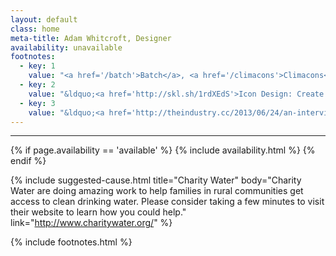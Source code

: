 ```yaml
---
layout: default
class: home
meta-title: Adam Whitcroft, Designer
availability: unavailable
footnotes:
  - key: 1
    value: "<a href='/batch'>Batch</a>, <a href='/climacons'>Climacons</a>, <a href='/offscreen'>City Icons for Offscreen Magazine</a>, <a href='/wirekit'>Wirekit</a>, <a href='/apaxy'>Apaxy</a> and <a href='/proto'>Proto</a>"
  - key: 2
    value: "&ldquo;<a href='http://skl.sh/1rdXEdS'>Icon Design: Create a Cohesive Icon Set</a>&rdquo; on Skillshare. If you're curious about my approach to icon design, this short course might interest you. I cover the full process from conceptualisation to realisation using Adobe Illustrator and Adobe Photoshop."
  - key: 3
    value: "&ldquo;<a href='http://theindustry.cc/2013/06/24/an-interview-with-adam-whitcroft/'>An Interview with Adam Whitcroft</a>&rdquo; on The Industry."
---
```


<hr>

{% if page.availability == 'available' %}
  {% include availability.html %}
{% endif %}

{% include suggested-cause.html title="Charity Water" body="Charity Water are doing amazing work to help families in rural communities get access to clean drinking water. Please consider taking a few minutes to visit their website to learn how you could help." link="http://www.charitywater.org/" %}

{% include footnotes.html %}